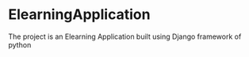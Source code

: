 # ElearningApplication
The project is an Elearning Application built using Django framework of python

